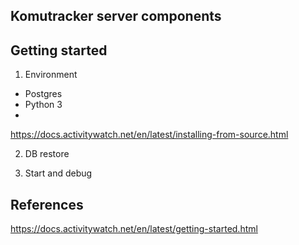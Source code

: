 ## Komutracker server components

## Getting started

1. Environment
- Postgres
- Python 3
-
https://docs.activitywatch.net/en/latest/installing-from-source.html

2. DB restore

3. Start and debug


## References

https://docs.activitywatch.net/en/latest/getting-started.html

